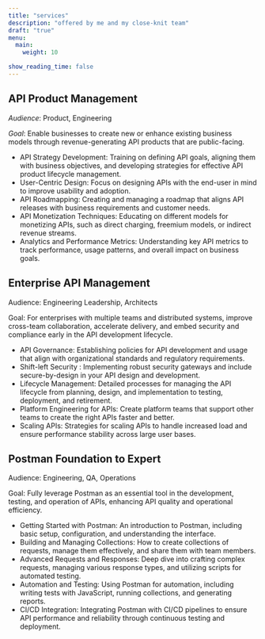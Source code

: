 ```yaml
---
title: "services"
description: "offered by me and my close-knit team"
draft: "true"
menu:
  main:
    weight: 10

show_reading_time: false
---
```


## API Product Management

*Audience*: Product, Engineering

*Goal*: Enable businesses to create new or enhance existing business models through revenue-generating API products that are public-facing.

* API Strategy Development: Training on defining API goals, aligning them with business objectives, and developing strategies for effective API product lifecycle management.
* User-Centric Design: Focus on designing APIs with the end-user in mind to improve usability and adoption.
* API Roadmapping: Creating and managing a roadmap that aligns API releases with business requirements and customer needs.
* API Monetization Techniques: Educating on different models for monetizing APIs, such as direct charging, freemium models, or indirect revenue streams.
* Analytics and Performance Metrics: Understanding key API metrics to track performance, usage patterns, and overall impact on business goals.

## Enterprise API Management

Audience: Engineering Leadership, Architects

Goal: For enterprises with multiple teams and distributed systems, improve cross-team collaboration, accelerate delivery, and embed security and compliance early in the API development lifecycle.

* API Governance: Establishing policies for API development and usage that align with organizational standards and regulatory requirements.
* Shift-left Security : Implementing robust security gateways and include secure-by-design in your API design and development.
* Lifecycle Management: Detailed processes for managing the API lifecycle from planning, design, and implementation to testing, deployment, and retirement.
* Platform Engineering for APIs: Create platform teams that support other teams to create the right APIs faster and better.
* Scaling APIs: Strategies for scaling APIs to handle increased load and ensure performance stability across large user bases.

## Postman Foundation to Expert

Audience: Engineering, QA, Operations

Goal: Fully leverage Postman as an essential tool in the development, testing, and operation of APIs, enhancing API quality and operational efficiency.

* Getting Started with Postman: An introduction to Postman, including basic setup, configuration, and understanding the interface.
* Building and Managing Collections: How to create collections of requests, manage them effectively, and share them with team members.
* Advanced Requests and Responses: Deep dive into crafting complex requests, managing various response types, and utilizing scripts for automated testing.
* Automation and Testing: Using Postman for automation, including writing tests with JavaScript, running collections, and generating reports.
* CI/CD Integration: Integrating Postman with CI/CD pipelines to ensure API performance and reliability through continuous testing and deployment.
